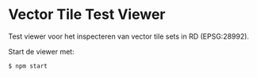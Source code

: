 # Vector Tile Test Viewer

Test viewer voor het inspecteren van vector tile sets in RD (EPSG:28992). 

Start de viewer met:

```
$ npm start
```
